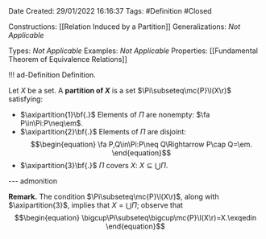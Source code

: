 <br />
<br />

Date Created: 29/01/2022 16:16:37
Tags: #Definition #Closed 

Constructions: [[Relation Induced by a Partition]]
Generalizations: _Not Applicable_

Types: _Not Applicable_
Examples: _Not Applicable_
Properties: [[Fundamental Theorem of Equivalence Relations]]

!!! ad-Definition Definition.

Let $X$ be a set. A **partition of $X$** is a set $\Pi\subseteq\mc{P}\l(X\r)$ satisfying:
* $\axipartition{1}\bf{.}$ Elements of $\Pi$ are nonempty: $\fa P\in\Pi:P\neq\em$.
* $\axipartition{2}\bf{.}$ Elements of $\Pi$ are disjoint:
$$\begin{equation}
    \fa P,Q\in\Pi:P\neq Q\Rightarrow P\cap Q=\em.
\end{equation}$$
* $\axipartition{3}\bf{.}$ $\Pi$ covers $X$: $X\subseteq\bigcup\Pi$.

--- admonition

**Remark.** The condition $\Pi\subseteq\mc{P}\l(X\r)$, along with $\axipartition{3}$, implies that $X=\bigcup\Pi$; observe that
$$\begin{equation}
    \bigcup\Pi\subseteq\bigcup\mc{P}\l(X\r)=X.\exqedin
\end{equation}$$
